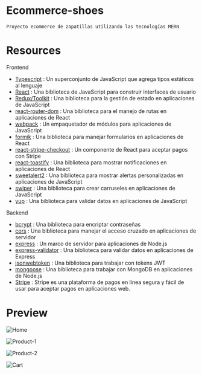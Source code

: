 # Ecommerce-shoes

    Proyecto ecommerce de zapatillas utilizando las tecnologías MERN
    
# Resources

Frontend
- [Typescript](https://www.typescriptlang.org/) : Un superconjunto de JavaScript que agrega tipos estáticos al lenguaje
- [React](https://reactjs.org/) : Una biblioteca de JavaScript para construir interfaces de usuario
- [Redux/Toolkit](https://redux-toolkit.js.org/) : Una biblioteca para la gestión de estado en aplicaciones de JavaScript
- [react-router-dom](https://reactrouter.com/en/main) : Una biblioteca para el manejo de rutas en aplicaciones de React
- [webpack](https://webpack.js.org/) : Un empaquetador de módulos para aplicaciones de JavaScript
- [formik](https://formik.org/) : Una biblioteca para manejar formularios en aplicaciones de React
- [react-stripe-checkout](https://www.npmjs.com/package/react-stripe-checkout) : Un componente de React para aceptar pagos con Stripe
- [react-toastify](https://fkhadra.github.io/react-toastify/) : Una biblioteca para mostrar notificaciones en aplicaciones de React
- [sweetalert2](https://sweetalert2.github.io/) : Una biblioteca para mostrar alertas personalizadas en aplicaciones de JavaScript
- [swiper](https://swiperjs.com/) : Una biblioteca para crear carruseles en aplicaciones de JavaScript
- [yup](https://github.com/jquense/yup) : Una biblioteca para validar datos en aplicaciones de JavaScript

Backend

- [bcrypt](https://www.npmjs.com/package/bcrypt) : Una biblioteca para encriptar contraseñas
- [cors](https://www.npmjs.com/package/cors) : Una biblioteca para manejar el acceso cruzado en aplicaciones de servidor
- [express](https://expressjs.com/) : Un marco de servidor para aplicaciones de Node.js
- [express-validator](https://express-validator.github.io/docs/) : Una biblioteca para validar datos en aplicaciones de Express
- [jsonwebtoken](https://www.npmjs.com/package/jsonwebtoken) : Una biblioteca para trabajar con tokens JWT
- [mongoose](https://mongoosejs.com/) : Una biblioteca para trabajar con MongoDB en aplicaciones de Node.js
- [Stripe](https://stripe.com/es-us) : Stripe es una plataforma de pagos en línea segura y fácil de usar para aceptar pagos en aplicaciones web.

# Preview
    
    


![Home](https://user-images.githubusercontent.com/80001602/214433767-32d1d0f6-273a-4dad-a106-648ef1463760.png)


![Product-1](https://user-images.githubusercontent.com/80001602/214433754-cc6a5046-7de1-45bf-be16-abaae232f2f6.png)


![Product-2](https://user-images.githubusercontent.com/80001602/214433761-4625f8ca-d162-4cce-80b1-13c0a5b6d636.png)


![Cart](https://user-images.githubusercontent.com/80001602/214433940-e6c97f0a-d98d-4133-90ba-47638e6c9e5f.jpg)
